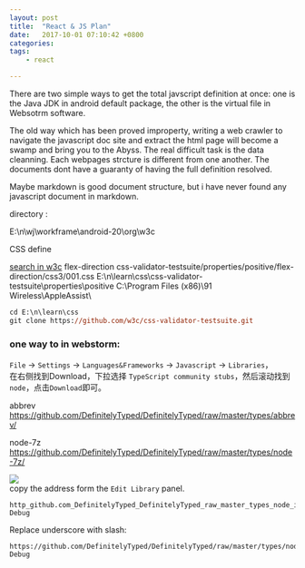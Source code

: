 ```yaml
---
layout: post
title:  "React & JS Plan"
date:   2017-10-01 07:10:42 +0800
categories:  
tags: 
    - react

---
```


There are two simple ways to get the total javscript definition at once: one is the Java JDK in android default package, the other is the virtual file in Websotrm software. 

The old way which has been proved improperty, writing a web crawler to navigate the javascript doc site and extract the html page will become a swamp and bring you to the Abyss. The real difficult task is the data cleanning. Each webpages strcture is different from one another. The documents dont have a guaranty of having the full definition resolved.

Maybe markdown is good document structure, but i have never found any javascript document in markdown.

directory : 

E:\n\wj\workframe\android-20\org\w3c

CSS define

[search in w3c](https://github.com/search?p=2&q=org%3Aw3c+flex-direction&type=Code)
flex-direction
css-validator-testsuite/properties/positive/flex-direction/css3/001.css
E:\n\learn\css\css-validator-testsuite\properties\positive
C:\Program Files (x86)\91 Wireless\AppleAssist\
```ps
cd E:\n\learn\css
git clone https://github.com/w3c/css-validator-testsuite.git

```
[](https://www.w3.org/TR/css-flexbox-1/)

### one way to in webstorm: ###

`File` -> `Settings` -> `Languages&Frameworks` -> `Javascript` -> `Libraries`，  
在右侧找到Download，下拉选择 `TypeScript community stubs`，然后滚动找到`node`，点击`Download`即可。


abbrev	https://github.com/DefinitelyTyped/DefinitelyTyped/raw/master/types/abbrev/

node-7z	https://github.com/DefinitelyTyped/DefinitelyTyped/raw/master/types/node-7z/


![](https://i.imgur.com/OlpIffP.gif)  
copy the address form the `Edit Library` panel.
```
http_github.com_DefinitelyTyped_DefinitelyTyped_raw_master_types_node_index.d.ts	Debug
```
Replace underscore with slash:
```
https://github.com/DefinitelyTyped/DefinitelyTyped/raw/master/types/node/inspector.d.ts	Debug
```